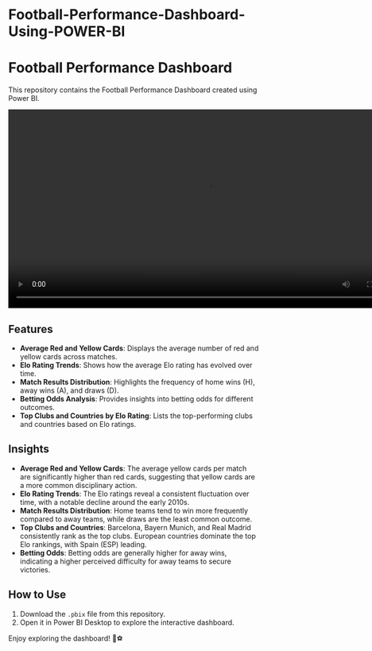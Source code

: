 # Football-Performance-Dashboard-Using-POWER-BI

# Football Performance Dashboard
This repository contains the Football Performance Dashboard created using Power BI.

<video width="800" controls>
  <source src="https://github.com/username/repo-name/blob/main/assets/dashboard.mp4" type="video/mp4">
</video>

## Features
- **Average Red and Yellow Cards**: Displays the average number of red and yellow cards across matches.
- **Elo Rating Trends**: Shows how the average Elo rating has evolved over time.
- **Match Results Distribution**: Highlights the frequency of home wins (H), away wins (A), and draws (D).
- **Betting Odds Analysis**: Provides insights into betting odds for different outcomes.
- **Top Clubs and Countries by Elo Rating**: Lists the top-performing clubs and countries based on Elo ratings.

## Insights
- **Average Red and Yellow Cards**: The average yellow cards per match are significantly higher than red cards, suggesting that yellow cards are a more common disciplinary action.
- **Elo Rating Trends**: The Elo ratings reveal a consistent fluctuation over time, with a notable decline around the early 2010s.
- **Match Results Distribution**: Home teams tend to win more frequently compared to away teams, while draws are the least common outcome.
- **Top Clubs and Countries**: Barcelona, Bayern Munich, and Real Madrid consistently rank as the top clubs. European countries dominate the top Elo rankings, with Spain (ESP) leading.
- **Betting Odds**: Betting odds are generally higher for away wins, indicating a higher perceived difficulty for away teams to secure victories.

## How to Use
1. Download the `.pbix` file from this repository.
2. Open it in Power BI Desktop to explore the interactive dashboard.

Enjoy exploring the dashboard! 🚀⚽
